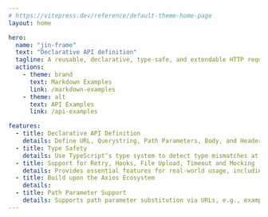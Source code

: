 ```yaml
---
# https://vitepress.dev/reference/default-theme-home-page
layout: home

hero:
  name: "jin-frame"
  text: "Declarative API definition"
  tagline: A reusable, declarative, type-safe, and extendable HTTP request library.
  actions:
    - theme: brand
      text: Markdown Examples
      link: /markdown-examples
    - theme: alt
      text: API Examples
      link: /api-examples

features:
  - title: Declarative API Definition
    details: Define URL, Querystring, Path Parameters, Body, and Headers intuitively using classes and decorators.
  - title: Type Safety
    details: Use TypeScript’s type system to detect type mismatches at compile time.
  - title: Support for Retry, Hooks, File Upload, Timeout and Mocking
    details: Provides essential features for real-world usage, including Retry, Hooks, File Upload, Timeout and Mocking.
  - title: Build upon the Axios Ecosystem
    details: 
  - title: Path Parameter Support
    details: Supports path parameter substitution via URLs, e.g., example.com/:id.
---
```


